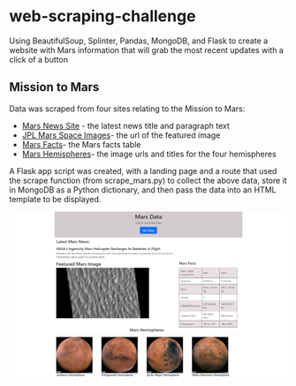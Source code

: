 # web-scraping-challenge
Using BeautifulSoup, Splinter, Pandas, MongoDB, and Flask to create a website with Mars information that will grab the most recent updates with a click of a button

## Mission to Mars
Data was scraped from four sites relating to the Mission to Mars: 
* [Mars News Site](https://redplanetscience.com/) - the latest news title and paragraph text 
* [JPL Mars Space Images](https://spaceimages-mars.com/)- the url of the featured image 
* [Mars Facts](https://galaxyfacts-mars.com/)- the Mars facts table
* [Mars Hemispheres](https://marshemispheres.com/)- the image urls and titles for the four hemispheres 

A Flask app script was created, with a landing page and a route that used the scrape function (from scrape_mars.py) to collect the above data, store it in MongoDB as a Python dictionary, and then pass the data into an HTML template to be displayed. 

![Application screenshot](final_screenshot.png)
